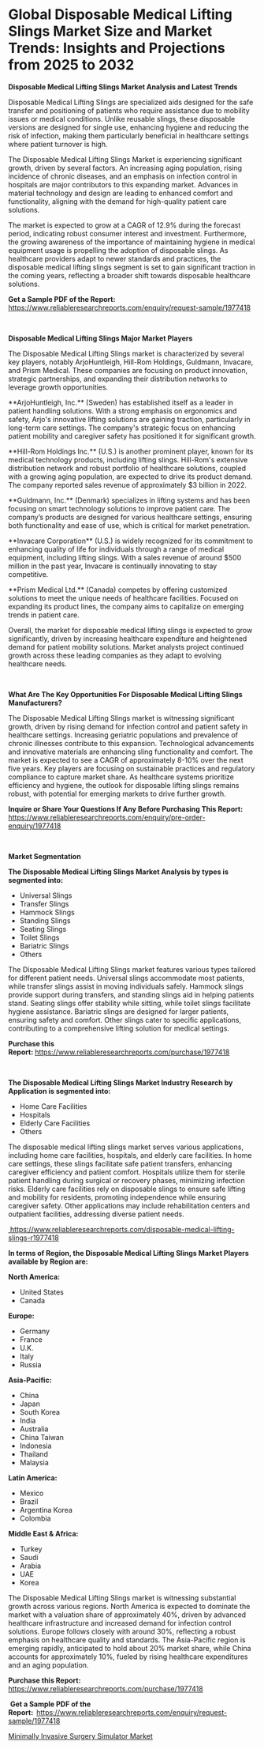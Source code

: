 <p><h1>Global Disposable Medical Lifting Slings Market Size and Market Trends: Insights and Projections from 2025 to 2032</h1></p><p><strong>Disposable Medical Lifting Slings Market Analysis and Latest Trends</strong></p>
<p><p>Disposable Medical Lifting Slings are specialized aids designed for the safe transfer and positioning of patients who require assistance due to mobility issues or medical conditions. Unlike reusable slings, these disposable versions are designed for single use, enhancing hygiene and reducing the risk of infection, making them particularly beneficial in healthcare settings where patient turnover is high.</p><p>The Disposable Medical Lifting Slings Market is experiencing significant growth, driven by several factors. An increasing aging population, rising incidence of chronic diseases, and an emphasis on infection control in hospitals are major contributors to this expanding market. Advances in material technology and design are leading to enhanced comfort and functionality, aligning with the demand for high-quality patient care solutions.</p><p>The market is expected to grow at a CAGR of 12.9% during the forecast period, indicating robust consumer interest and investment. Furthermore, the growing awareness of the importance of maintaining hygiene in medical equipment usage is propelling the adoption of disposable slings. As healthcare providers adapt to newer standards and practices, the disposable medical lifting slings segment is set to gain significant traction in the coming years, reflecting a broader shift towards disposable healthcare solutions.</p></p>
<p><strong>Get a Sample PDF of the Report:&nbsp;</strong> <a href="https://www.reliableresearchreports.com/enquiry/request-sample/1977418?utm_campaign=3002&utm_medium=2&utm_source=Github&utm_content=ia&utm_term=05032025&utm_id=disposable-medical-lifting-slings">https://www.reliableresearchreports.com/enquiry/request-sample/1977418</a></p>
<p>&nbsp;</p>
<p><strong>Disposable Medical Lifting Slings Major Market Players</strong></p>
<p><p>The Disposable Medical Lifting Slings market is characterized by several key players, notably ArjoHuntleigh, Hill-Rom Holdings, Guldmann, Invacare, and Prism Medical. These companies are focusing on product innovation, strategic partnerships, and expanding their distribution networks to leverage growth opportunities.</p><p>**ArjoHuntleigh, Inc.** (Sweden) has established itself as a leader in patient handling solutions. With a strong emphasis on ergonomics and safety, Arjo's innovative lifting solutions are gaining traction, particularly in long-term care settings. The company's strategic focus on enhancing patient mobility and caregiver safety has positioned it for significant growth.</p><p>**Hill-Rom Holdings Inc.** (U.S.) is another prominent player, known for its medical technology products, including lifting slings. Hill-Rom's extensive distribution network and robust portfolio of healthcare solutions, coupled with a growing aging population, are expected to drive its product demand. The company reported sales revenue of approximately $3 billion in 2022.</p><p>**Guldmann, Inc.** (Denmark) specializes in lifting systems and has been focusing on smart technology solutions to improve patient care. The company’s products are designed for various healthcare settings, ensuring both functionality and ease of use, which is critical for market penetration.</p><p>**Invacare Corporation** (U.S.) is widely recognized for its commitment to enhancing quality of life for individuals through a range of medical equipment, including lifting slings. With a sales revenue of around $500 million in the past year, Invacare is continually innovating to stay competitive.</p><p>**Prism Medical Ltd.** (Canada) competes by offering customized solutions to meet the unique needs of healthcare facilities. Focused on expanding its product lines, the company aims to capitalize on emerging trends in patient care.</p><p>Overall, the market for disposable medical lifting slings is expected to grow significantly, driven by increasing healthcare expenditure and heightened demand for patient mobility solutions. Market analysts project continued growth across these leading companies as they adapt to evolving healthcare needs.</p></p>
<p>&nbsp;</p>
<p><strong>What Are The Key Opportunities For Disposable Medical Lifting Slings Manufacturers?</strong></p>
<p><p>The Disposable Medical Lifting Slings market is witnessing significant growth, driven by rising demand for infection control and patient safety in healthcare settings. Increasing geriatric populations and prevalence of chronic illnesses contribute to this expansion. Technological advancements and innovative materials are enhancing sling functionality and comfort. The market is expected to see a CAGR of approximately 8-10% over the next five years. Key players are focusing on sustainable practices and regulatory compliance to capture market share. As healthcare systems prioritize efficiency and hygiene, the outlook for disposable lifting slings remains robust, with potential for emerging markets to drive further growth.</p></p>
<p><strong>Inquire or Share Your Questions If Any Before Purchasing This Report:</strong> <a href="https://www.reliableresearchreports.com/enquiry/pre-order-enquiry/1977418?utm_campaign=3002&utm_medium=2&utm_source=Github&utm_content=ia&utm_term=05032025&utm_id=disposable-medical-lifting-slings">https://www.reliableresearchreports.com/enquiry/pre-order-enquiry/1977418</a></p>
<p>&nbsp;</p>
<p><strong>Market Segmentation</strong></p>
<p><strong>The Disposable Medical Lifting Slings Market Analysis by types is segmented into:</strong></p>
<p><ul><li>Universal Slings</li><li>Transfer Slings</li><li>Hammock Slings</li><li>Standing Slings</li><li>Seating Slings</li><li>Toilet Slings</li><li>Bariatric Slings</li><li>Others</li></ul></p>
<p><p>The Disposable Medical Lifting Slings market features various types tailored for different patient needs. Universal slings accommodate most patients, while transfer slings assist in moving individuals safely. Hammock slings provide support during transfers, and standing slings aid in helping patients stand. Seating slings offer stability while sitting, while toilet slings facilitate hygiene assistance. Bariatric slings are designed for larger patients, ensuring safety and comfort. Other slings cater to specific applications, contributing to a comprehensive lifting solution for medical settings.</p></p>
<p><strong>Purchase this Report:&nbsp;</strong><a href="https://www.reliableresearchreports.com/purchase/1977418?utm_campaign=3002&utm_medium=2&utm_source=Github&utm_content=ia&utm_term=05032025&utm_id=disposable-medical-lifting-slings">https://www.reliableresearchreports.com/purchase/1977418</a></p>
<p>&nbsp;</p>
<p><strong>The Disposable Medical Lifting Slings Market Industry Research by Application is segmented into:</strong></p>
<p><ul><li>Home Care Facilities</li><li>Hospitals</li><li>Elderly Care Facilities</li><li>Others</li></ul></p>
<p><p>The disposable medical lifting slings market serves various applications, including home care facilities, hospitals, and elderly care facilities. In home care settings, these slings facilitate safe patient transfers, enhancing caregiver efficiency and patient comfort. Hospitals utilize them for sterile patient handling during surgical or recovery phases, minimizing infection risks. Elderly care facilities rely on disposable slings to ensure safe lifting and mobility for residents, promoting independence while ensuring caregiver safety. Other applications may include rehabilitation centers and outpatient facilities, addressing diverse patient needs.</p></p>
<p><a href="https://www.reliableresearchreports.com/disposable-medical-lifting-slings-r1977418?utm_campaign=3002&utm_medium=2&utm_source=Github&utm_content=ia&utm_term=05032025&utm_id=disposable-medical-lifting-slings">&nbsp;https://www.reliableresearchreports.com/disposable-medical-lifting-slings-r1977418</a></p>
<p><strong>In terms of Region, the Disposable Medical Lifting Slings Market Players available by Region are:</strong></p>
<p>
    <p> <strong> North America: </strong>
        <ul>
            <li>United States</li>
            <li>Canada</li>
        </ul>
        </p> 
    <p> <strong> Europe: </strong>
        <ul>
            <li>Germany</li>
            <li>France</li>
            <li>U.K.</li>
            <li>Italy</li>
            <li>Russia</li>
        </ul>
        </p> 
    <p> <strong> Asia-Pacific: </strong>
        <ul>
            <li>China</li>
            <li>Japan</li>
            <li>South Korea</li>
            <li>India</li>
            <li>Australia</li>
            <li>China Taiwan</li>
            <li>Indonesia</li>
            <li>Thailand</li>
            <li>Malaysia</li>
        </ul>
        </p> 
    <p> <strong> Latin America: </strong>
        <ul>
            <li>Mexico</li>
            <li>Brazil</li>
            <li>Argentina Korea</li>
            <li>Colombia</li>
        </ul>
        </p> 
    <p> <strong> Middle East & Africa: </strong>
        <ul>
            <li>Turkey</li>
            <li>Saudi</li>
            <li>Arabia</li>
            <li>UAE</li>
            <li>Korea</li>
        </ul>
    </p>
    </p>
<p><p>The Disposable Medical Lifting Slings market is witnessing substantial growth across various regions. North America is expected to dominate the market with a valuation share of approximately 40%, driven by advanced healthcare infrastructure and increased demand for infection control solutions. Europe follows closely with around 30%, reflecting a robust emphasis on healthcare quality and standards. The Asia-Pacific region is emerging rapidly, anticipated to hold about 20% market share, while China accounts for approximately 10%, fueled by rising healthcare expenditures and an aging population.</p></p>
<p><strong>Purchase this Report: </strong><a href="https://www.reliableresearchreports.com/purchase/1977418?utm_campaign=3002&utm_medium=2&utm_source=Github&utm_content=ia&utm_term=05032025&utm_id=disposable-medical-lifting-slings">https://www.reliableresearchreports.com/purchase/1977418</a></p>
<p>&nbsp;<strong>Get a Sample PDF of the Report:&nbsp;&nbsp;</strong><a href="https://www.reliableresearchreports.com/enquiry/request-sample/1977418?utm_campaign=3002&utm_medium=2&utm_source=Github&utm_content=ia&utm_term=05032025&utm_id=disposable-medical-lifting-slings">https://www.reliableresearchreports.com/enquiry/request-sample/1977418</a></p>
<p><strong></strong></p>
<p><p><a href="https://github.com/carylgrinko/Market-Research-Report-List-1/blob/main/minimally-invasive-surgery-simulator-market.md?utm_campaign=3002&utm_medium=2&utm_source=Github&utm_content=ia&utm_term=05032025&utm_id=disposable-medical-lifting-slings">Minimally Invasive Surgery Simulator Market</a></p></p>